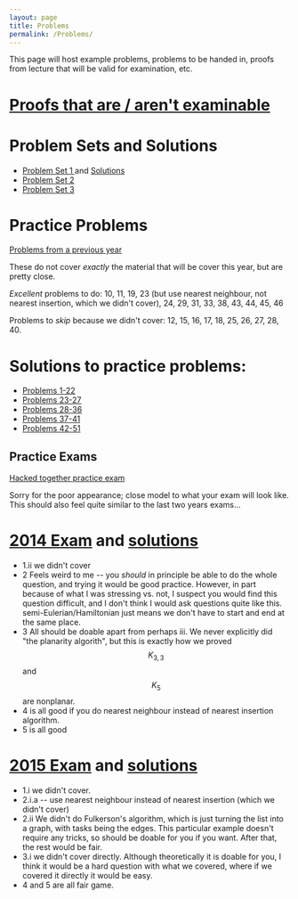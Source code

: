 ```yaml
---
layout: page
title: Problems
permalink: /Problems/
---
```


This page will host example problems, problems to be handed in, proofs from lecture that will be valid for examination, etc.

[Proofs that are / aren't examinable](../ExaminableProofs/)
====


Problem Sets and Solutions
====

<ul> 
<li> <a href="../ProblemSet1/"> Problem Set 1 </a> and <a href="../Set1Solutions.pdf"> Solutions </a> </li>
<li> <a href="../ProblemSet2/"> Problem Set 2 </a> </li>
<li> <a href="../ProblemSet3/"> Problem Set 3 </a> </li>
</ul>


Practice Problems
====

[Problems from a previous year](../OldProblems.pdf)

These do not cover *exactly* the material that will be cover this year, but are pretty close.  

*Excellent* problems to do: 10, 11, 19, 23 (but use nearest neighbour, not nearest insertion, which we didn't cover), 24, 29, 31, 33, 38, 43, 44, 45, 46


Problems to *skip* because we didn't cover:
12, 15, 16, 17, 18, 25, 26, 27, 28, 40.


Solutions to practice problems:
===

* [Problems 1-22](../solutions2015-1-22.pdf)
* [Problems 23-27](../solutions2015-23-27.pdf)
* [Problems 28-36](../solutions2015-28-36.pdf)
* [Problems 37-41](../solutions2015-37-41.pdf)
* [Problems 42-51](../solutions2015-42-51.pdf)

Practice Exams
----

[Hacked together practice exam ](../PracticeExam.pdf)

Sorry for the poor appearance; close model to what your exam will look like.  This should also feel quite similar to the last two years exams...



[2014 Exam](../2014mas341.pdf) and [solutions](../ExamSolution2014.pdf)
===

 - 1.ii we didn't cover
 - 2 Feels weird to me -- you *should* in principle be able to do the whole question, and trying it would be good practice.  However, in part because of what I was stressing vs. not, I suspect you would find this question difficult, and I don't think I would ask questions quite like this.   semi-Eulerian/Hamiltonian just means we don't have to start and end at the same place.   
 - 3 All should be doable apart from perhaps iii.  We never explicitly did "the planarity algorith", but this is exactly how we proved $$K_{3,3}$$ and $$K_5$$ are nonplanar.
 - 4 is all good if you do nearest neighbour instead of nearest insertion algorithm.
 - 5 is all good



[2015 Exam](../2015mas341.pdf) and [solutions](../ExamSolution2015.pdf)
====

- 1.i we didn't cover.
- 2.i.a -- use nearest neighbour instead of nearest insertion (which we didn't cover)
- 2.ii We didn't do Fulkerson's algorithm, which is just turning the list into a graph, with tasks being the edges.  This particular example doesn't require any tricks, so should be doable for you if you want.  After that, the rest would be fair.
- 3.i we didn't cover directly.  Although theoretically it is doable for you, I think it would be a hard question with what we covered, where if we covered it directly it would be easy.
 - 4 and 5 are all fair game.





